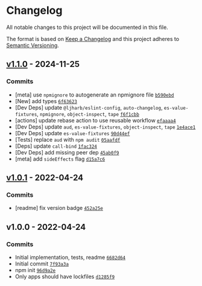 # Changelog

All notable changes to this project will be documented in this file.

The format is based on [Keep a Changelog](https://keepachangelog.com/en/1.0.0/)
and this project adheres to [Semantic Versioning](https://semver.org/spec/v2.0.0.html).

## [v1.1.0](https://github.com/inspect-js/is-registered-symbol/compare/v1.0.1...v1.1.0) - 2024-11-25

### Commits

- [meta] use `npmignore` to autogenerate an npmignore file [`b590ebd`](https://github.com/inspect-js/is-registered-symbol/commit/b590ebd788b7d7e3189798452ba8f88eae4ded48)
- [New] add types [`6f63623`](https://github.com/inspect-js/is-registered-symbol/commit/6f63623e795ce575b1977a7efea7433bc7bcb867)
- [Dev Deps] update `@ljharb/eslint-config`, `auto-changelog`, `es-value-fixtures`, `npmignore`, `object-inspect`, `tape` [`f6f1cbb`](https://github.com/inspect-js/is-registered-symbol/commit/f6f1cbb6c96cb2be931e965db8d7db6b9d6cc0ce)
- [actions] update rebase action to use reusable workflow [`efaaaa4`](https://github.com/inspect-js/is-registered-symbol/commit/efaaaa48e695368b360df2e578961e68e06bdb5d)
- [Dev Deps] update `aud`, `es-value-fixtures`, `object-inspect`, `tape` [`1e4ace1`](https://github.com/inspect-js/is-registered-symbol/commit/1e4ace15de3a479ac500b3b32e1ec374906f90d6)
- [Dev Deps] update `es-value-fixtures` [`90d44ef`](https://github.com/inspect-js/is-registered-symbol/commit/90d44efb81707eff736b50c8ccfd2d0f45ed2adf)
- [Tests] replace `aud` with `npm audit` [`05aafdf`](https://github.com/inspect-js/is-registered-symbol/commit/05aafdfb90255e683c265b59b57aa3b7c60fe6f1)
- [Deps] update `call-bind` [`1fac324`](https://github.com/inspect-js/is-registered-symbol/commit/1fac3240236c828e58711267201140861fb75641)
- [Dev Deps] add missing peer dep [`45ab0f9`](https://github.com/inspect-js/is-registered-symbol/commit/45ab0f9e736a12f2d45bd104daad7d745d614651)
- [meta] add `sideEffects` flag [`d15a7c6`](https://github.com/inspect-js/is-registered-symbol/commit/d15a7c678072032644db0a86152ee86fe87c6d70)

## [v1.0.1](https://github.com/inspect-js/is-registered-symbol/compare/v1.0.0...v1.0.1) - 2022-04-24

### Commits

- [readme] fix version badge [`452a25e`](https://github.com/inspect-js/is-registered-symbol/commit/452a25eae9a8e2cff94ffa1fd7c18989a7576ed8)

## v1.0.0 - 2022-04-24

### Commits

- Initial implementation, tests, readme [`6682d64`](https://github.com/inspect-js/is-registered-symbol/commit/6682d6425fb873a7fde56cedcee303053b0096af)
- Initial commit [`7f93a3a`](https://github.com/inspect-js/is-registered-symbol/commit/7f93a3ab1c67c1b3599ae3182e5856e9d8af3bc4)
- npm init [`96d9a2e`](https://github.com/inspect-js/is-registered-symbol/commit/96d9a2ec0a19f5d6cdd1218955b94ec9622f8d42)
- Only apps should have lockfiles [`d1285f9`](https://github.com/inspect-js/is-registered-symbol/commit/d1285f92c87a3abc808dfb4d5c98c640abee2ee8)
